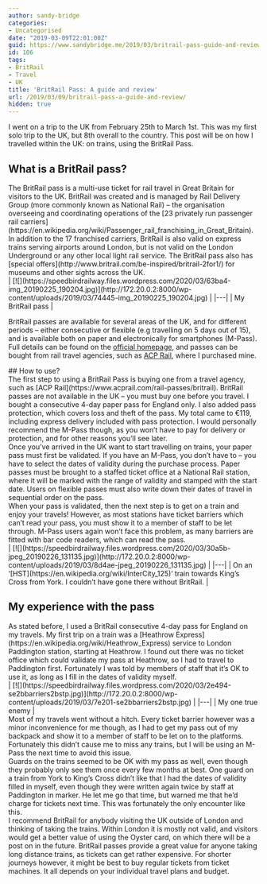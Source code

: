 ```yaml
---
author: sandy-bridge
categories:
- Uncategorised
date: "2019-03-09T22:01:00Z"
guid: https://www.sandybridge.me/2019/03/britrail-pass-guide-and-review.html
id: 106
tags:
- BritRail
- Travel
- UK
title: 'BritRail Pass: A guide and review'
url: /2019/03/09/britrail-pass-a-guide-and-review/
hidden: true
---
```


I went on a trip to the UK from February 25th to March 1st. This was my first solo trip to the UK, but 8th overall to the country. This post will be on how I travelled within the UK: on trains, using the BritRail Pass.

##  What is a BritRail pass?

<div>The BritRail pass is a multi-use ticket for rail travel in Great Britain for visitors to the UK. BritRail was created and is managed by Rail Delivery Group (more commonly known as National Rail) – the organisation overseeing and coordinating operations of the [23 privately run passenger rail carriers](https://en.wikipedia.org/wiki/Passenger_rail_franchising_in_Great_Britain). In addition to the 17 franchised carriers, BritRail is also valid on express trains serving airports around London, but is not valid on the London Underground or any other local light rail service. The BritRail pass also has [special offers](http://www.britrail.com/be-inspired/britrail-2for1/) for museums and other sights across the UK.</div>| [![](https://speedbirdrailway.files.wordpress.com/2020/03/63ba4-img_20190225_190204.jpg)](http://172.20.0.2:8000/wp-content/uploads/2019/03/74445-img_20190225_190204.jpg) |
|---|
| My BritRail pass |

BritRail passes are available for several areas of the UK, and for different periods – either consecutive or flexible (e.g travelling on 5 days out of 15), and is available both on paper and electronically for smartphones (M-Pass). Full details can be found on the [official homepage](http://www.britrail.com/), and passes can be bought from rail travel agencies, such as [ACP Rail](https://www.acprail.com/rail-passes/britrail), where I purchased mine.

<div></div><div>## How to use?

<div>The first step to using a BritRail Pass is buying one from a travel agency, such as [ACP Rail](https://www.acprail.com/rail-passes/britrail). BritRail passes are not available in the UK – you must buy one before you travel. I bought a consecutive 4-day paper pass for England only. I also added pass protection, which covers loss and theft of the pass. My total came to €119, including express delivery included with pass protection. I would personally recommend the M-Pass though, as you won’t have to pay for delivery or protection, and for other reasons you’ll see later.</div><div></div><div>Once you’ve arrived in the UK want to start travelling on trains, your paper pass must first be validated. If you have an M-Pass, you don’t have to – you have to select the dates of validity during the purchase process. Paper passes must be brought to a staffed ticket office at a National Rail station, where it will be marked with the range of validity and stamped with the start date. Users on flexible passes must also write down their dates of travel in sequential order on the pass.</div><div></div><div>When your pass is validated, then the next step is to get on a train and enjoy your travels! However, as most stations have ticket barriers which can’t read your pass, you must show it to a member of staff to be let through. M-Pass users again won’t face this problem, as many barriers are fitted with bar code readers, which can read the pass.</div><div></div></div>| [![](https://speedbirdrailway.files.wordpress.com/2020/03/30a5b-jpeg_20190226_131135.jpg)](http://172.20.0.2:8000/wp-content/uploads/2019/03/8d4ae-jpeg_20190226_131135.jpg) |
|---|
| On an ‘[HST](https://en.wikipedia.org/wiki/InterCity_125)‘ train towards King’s Cross from York. I couldn’t have gone there without BritRail. |

## My experience with the pass

<div>As stated before, I used a BritRail consecutive 4-day pass for England on my travels. My first trip on a train was a [Heathrow Express](https://en.wikipedia.org/wiki/Heathrow_Express) service to London Paddington station, starting at Heathrow. I found out there was no ticket office which could validate my pass at Heathrow, so I had to travel to Paddington first. Fortunately I was told by members of staff that it’s OK to use it, as long as I fill in the dates of validity myself.</div>| [![](https://speedbirdrailway.files.wordpress.com/2020/03/2e494-se2bbarriers2bstp.jpg)](http://172.20.0.2:8000/wp-content/uploads/2019/03/7e201-se2bbarriers2bstp.jpg) |
|---|
| My one true enemy |

<div>Most of my travels went without a hitch. Every ticket barrier however was a minor inconvenience for me though, as I had to get my pass out of my backpack and show it to a member of staff to be let on to the platforms. Fortunately this didn’t cause me to miss any trains, but I will be using an M-Pass the next time to avoid this issue.</div><div></div><div>Guards on the trains seemed to be OK with my pass as well, even though they probably only see them once every few months at best. One guard on a train from York to King’s Cross didn’t like that I had the dates of validity filled in myself, even though they were written again twice by staff at Paddington in marker. He let me go that time, but warned me that he’d charge for tickets next time. This was fortunately the only encounter like this.</div><div></div><div>I recommend BritRail for anybody visiting the UK outside of London and thinking of taking the trains. Within London it is mostly not valid, and visitors would get a better value of using the Oyster card, on which there will be a post on in the future. BritRail passes provide a great value for anyone taking long distance trains, as tickets can get rather expensive. For shorter journeys however, it might be best to buy regular tickets from ticket machines. It all depends on your individual travel plans and budget.</div><div></div>

<div></div>